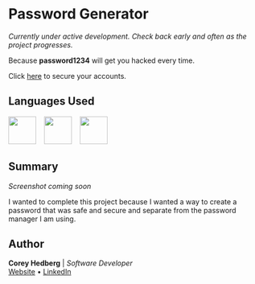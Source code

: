 # Password Generator

_Currently under active development. Check back early and often as the project progresses._

Because **password1234** will get you hacked every time.

Click [here](https://coreyhedberg.github.io/password_generator/) to secure your accounts.

## Languages Used

<image src="readme_files/html.svg" width="55">&nbsp; &nbsp; <image src="readme_files/css.svg" width="55">&nbsp; &nbsp; <image src="readme_files/js.svg" width="55">

## Summary

_Screenshot coming soon_

I wanted to complete this project because I wanted a way to create a password that was safe and secure and separate from the password manager I am using.

## Author

**Corey Hedberg** | _Software Developer_<br>
[Website](https://coreyhedberg.dev/) &bull; [LinkedIn](https://www.linkedin.com/in/coreyhedberg/)
